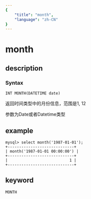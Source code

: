 ```yaml
---
{
    "title": "month",
    "language": "zh-CN"
}
---
```


<!-- 
Licensed to the Apache Software Foundation (ASF) under one
or more contributor license agreements.  See the NOTICE file
distributed with this work for additional information
regarding copyright ownership.  The ASF licenses this file
to you under the Apache License, Version 2.0 (the
"License"); you may not use this file except in compliance
with the License.  You may obtain a copy of the License at

  http://www.apache.org/licenses/LICENSE-2.0

Unless required by applicable law or agreed to in writing,
software distributed under the License is distributed on an
"AS IS" BASIS, WITHOUT WARRANTIES OR CONDITIONS OF ANY
KIND, either express or implied.  See the License for the
specific language governing permissions and limitations
under the License.
-->

# month
## description
### Syntax

`INT MONTH(DATETIME date)`


返回时间类型中的月份信息，范围是1, 12

参数为Date或者Datetime类型

## example

```
mysql> select month('1987-01-01');
+-----------------------------+
| month('1987-01-01 00:00:00') |
+-----------------------------+
|                           1 |
+-----------------------------+
```

## keyword

    MONTH
